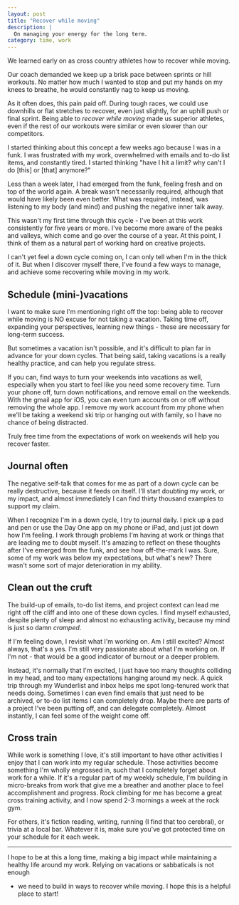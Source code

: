 ```yaml
---
layout: post
title: "Recover while moving"
description: |
  On managing your energy for the long term. 
category: time, work
---
```


We learned early on as cross country athletes how to recover while moving.

Our coach demanded we keep up a brisk pace between sprints or hill workouts. No
matter how much I wanted to stop and put my hands on my knees to
breathe, he would constantly nag to keep us moving.

As it often does, this pain paid off. During tough races, we could use
downhills or flat stretches to recover, even just slightly, for an uphill push
or final sprint. Being able to _recover while moving_ made us superior athletes,
even if the rest of our workouts were similar or even slower than our
competitors.

I started thinking about this concept a few weeks ago because I was in a funk.
I was frustrated with my work, overwhelmed with emails and to-do list items,
and constantly tired. I started thinking "have I hit a limit? why can't I do
[this] or [that] anymore?"

Less than a week later, I had emerged from the funk, feeling fresh and on top
of the world again. A break wasn't necessarily required, although that would
have likely been even better. What was required, instead, was listening to my
body (and mind) and pushing the negative inner talk away.

This wasn't my first time through this cycle - I've been at this work
consistently for five years or more. I've become more aware of the peaks and
valleys, which come and go over the course of a year. At this point, I think of
them as a natural part of working hard on creative projects.

I can't yet feel a down cycle coming on, I can only tell when I'm in the thick
of it. But when I discover myself there, I've found a few ways to manage, and
achieve some recovering while moving in my work.

## Schedule (mini-)vacations

I want to make sure I'm mentioning right off the top: being able to recover
while moving is NO excuse for not taking a vacation. Taking time off, expanding
your perspectives, learning new things - these are necessary for long-term
success.

But sometimes a vacation isn't possible, and it's difficult to plan far in
advance for your down cycles. That being said, taking vacations is a really
healthy practice, and can help you regulate stress.

If you can, find ways to turn your weekends into vacations as well, especially
when you start to feel like you need some recovery time. Turn your phone off,
turn down notifications, and remove email on the weekends. With the gmail app
for iOS, you can even turn accounts on or off without removing the whole app. I
remove  my work account from my phone when we'll be taking a weekend ski trip
or hanging out with family, so I have no chance of being distracted.

Truly free time from the expectations of work on weekends will help you recover
faster.

## Journal often

The negative self-talk that comes for me as part of a down cycle can be really
destructive, because it feeds on itself. I'll start doubting my work, or my
impact, and almost immediately I can find thirty thousand examples to support
my claim.

When I recognize I'm in a down cycle, I try to journal daily. I pick up a pad
and pen or use the Day One app on my phone or iPad, and just jot down how I'm
feeling. I work through problems I'm having at work or things that are leading
me to doubt myself. It's amazing to reflect on these thoughts after I've
emerged from the funk, and see how off-the-mark I was. Sure, some of my work
was below my expectations, but what's new? There wasn't some sort of major
deterioration in my ability.

## Clean out the cruft

The build-up of emails, to-do list items, and project context can lead me right
off the cliff and into one of these down cycles. I find myself exhausted,
despite plenty of sleep and almost no exhausting activity, because my mind is
just so damn _cramped_.

If I'm feeling down, I revisit what I'm working on. Am I still excited? Almost
always, that's a yes. I'm still very passionate about what I'm working on. If
I'm not - that would be a good indicator of burnout or a deeper problem.

Instead, it's normally that I'm excited, I just have too many thoughts
colliding in my head, and too many expectations hanging around my neck. A quick
trip through my Wunderlist and inbox helps me spot long-tenured work that needs
doing. Sometimes I can even find emails that just need to be archived, or to-do
list items I can completely drop. Maybe there are parts of a project I've been
putting off, and can delegate completely. Almost instantly, I can feel some of
the weight come off.

## Cross train

While work is something I love, it's still important to have other activities I
enjoy that I can work into my regular schedule. Those activities become
something I'm wholly engrossed in, such that I completely forget about work for
a while. If it's a regular part of my weekly schedule, I'm building in
micro-breaks from work that give me a breather and another place to feel
accomplishment and progress. Rock climbing for me has become a great cross
training activity, and I now spend 2-3 mornings a week at the rock gym.

For others, it's fiction reading, writing, running (I find that too cerebral),
or trivia at a local bar. Whatever it is, make sure you've got protected time
on your schedule for it each week.

---

I hope to be at this a long time, making a big impact while maintaining a
healthy life around my work. Relying on vacations or sabbaticals is not enough
- we need to build in ways to recover while moving. I hope this is a helpful
place to start!

